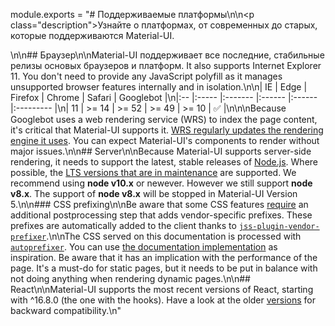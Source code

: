 module.exports = "# Поддерживаемые платформы\n\n<p class=\"description\">Узнайте о платформах, от современных до старых, которые поддерживаются Material-UI.</p>\n\n## Браузер\n\nMaterial-UI поддерживает все последние, стабильные релизы основых браузеров и платформ. It also supports Internet Explorer 11. You don't need to provide any JavaScript polyfill as it manages unsupported browser features internally and in isolation.\n\n| IE | Edge  | Firefox | Chrome | Safari | Googlebot |\n|:-- |:----- |:------- |:------ |:------ |:--------- |\n| 11 | >= 14 | >= 52   | >= 49  | >= 10  | ✅         |\n\n\nBecause Googlebot uses a web rendering service (WRS) to index the page content, it's critical that Material-UI supports it. [WRS regularly updates the rendering engine it uses](https://webmasters.googleblog.com/2019/05/the-new-evergreen-googlebot.html). You can expect Material-UI's components to render without major issues.\n\n## Server\n\nBecause Material-UI supports server-side rendering, it needs to support the latest, stable releases of [Node.js](https://github.com/nodejs/node). Where possible, the [LTS versions that are in maintenance](https://github.com/nodejs/Release#lts-schedule1) are supported. We recommend using **node v10.x** or newever. However we still support **node v8.x**. The support of **node v8.x** will be stopped in Material-UI Version 5.\n\n### CSS prefixing\n\nBe aware that some CSS features [require](https://github.com/cssinjs/jss/issues/279) an additional postprocessing step that adds vendor-specific prefixes. These prefixes are automatically added to the client thanks to [`jss-plugin-vendor-prefixer`](https://www.npmjs.com/package/jss-plugin-vendor-prefixer).\n\nThe CSS served on this documentation is processed with [`autoprefixer`](https://www.npmjs.com/package/autoprefixer). You can use [the documentation implementation](https://github.com/Foso/material-ui/blob/47aa5aeaec1d4ac2c08fd0e84277d6b91e497557/pages/_document.js#L123) as inspiration. Be aware that it has an implication with the performance of the page. It's a must-do for static pages, but it needs to be put in balance with not doing anything when rendering dynamic pages.\n\n## React\n\nMaterial-UI supports the most recent versions of React, starting with ^16.8.0 (the one with the hooks). Have a look at the older [versions](https://material-ui.com/versions/) for backward compatibility.\n"